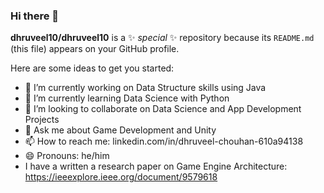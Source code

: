 ### Hi there 👋

**dhruveel10/dhruveel10** is a ✨ _special_ ✨ repository because its `README.md` (this file) appears on your GitHub profile.

Here are some ideas to get you started:

- 🔭 I’m currently working on Data Structure skills using Java
- 🌱 I’m currently learning Data Science with Python
- 👯 I’m looking to collaborate on Data Science and App Development Projects
- 💬 Ask me about Game Development and Unity
- 📫 How to reach me: linkedin.com/in/dhruveel-chouhan-610a94138
- 😄 Pronouns: he/him
- I have a written a research paper on Game Engine Architecture: https://ieeexplore.ieee.org/document/9579618
